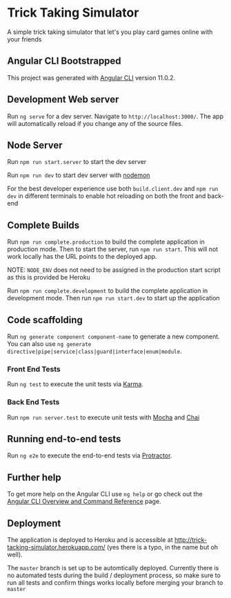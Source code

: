 # Trick Taking Simulator

A simple trick taking simulator that let's you play card games online with your friends

## Angular CLI Bootstrapped

This project was generated with [Angular CLI](https://github.com/angular/angular-cli) version 11.0.2.

## Development Web server

Run `ng serve` for a dev server. Navigate to `http://localhost:3000/`. The app will automatically reload if you change any of the source files.

## Node Server

Run `npm run start.server` to start the dev server

Run `npm run dev` to start dev server with [nodemon](https://github.com/remy/nodemon)

For the best developer experience use both `build.client.dev` and `npm run dev` in different terminals to enable hot reloading on both the front and back-end

## Complete Builds

Run `npm run complete.production` to build the complete application in production mode. Then to start the server, run `npm run start`. This will not work locally has the URL points to the deployed app. 

NOTE: `NODE_ENV` does not need to be assigned in the production start script as this is provided be Heroku

Run `npm run complete.development` to build the complete application in development mode. Then run `npm run start.dev` to start up the application

## Code scaffolding

Run `ng generate component component-name` to generate a new component. You can also use `ng generate directive|pipe|service|class|guard|interface|enum|module`.

### Front End Tests

Run `ng test` to execute the unit tests via [Karma](https://karma-runner.github.io).

### Back End Tests

Run `npm run server.test` to execute unit tests with [Mocha](https://mochajs.org/) and [Chai](https://www.chaijs.com/)

## Running end-to-end tests

Run `ng e2e` to execute the end-to-end tests via [Protractor](http://www.protractortest.org/).

## Further help

To get more help on the Angular CLI use `ng help` or go check out the [Angular CLI Overview and Command Reference](https://angular.io/cli) page.

## Deployment

The application is deployed to Heroku and is accessible at http://trick-tacking-simulator.herokuapp.com/ (yes there is a typo, in the name but oh well).

The `master` branch is set up to be automtically deployed. Currently there is no automated tests during the build / deployment process, so make sure to run all tests and confirm things works locally before merging your branch to `master`
